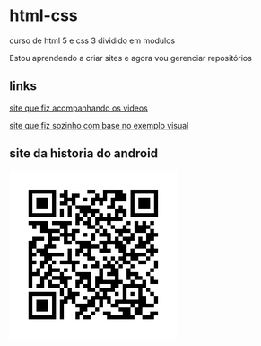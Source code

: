 # html-css
 curso de html 5 e css 3 dividido em modulos

 Estou aprendendo a criar sites e agora vou gerenciar repositórios

## links
<a href="https://ikarohm.github.io/html-css/modulo_2/desafio_g/android_guanabara">site que fiz acompanhando os videos </a>

<a href="https://ikarohm.github.io/html-css/modulo_2/desafio/Android">site que fiz sozinho com base no exemplo visual</a>

## site da historia do android

<img src="qr.png" alt="qr-code"/>
